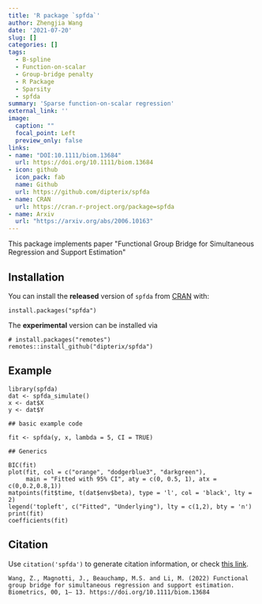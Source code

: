 ```yaml
---
title: 'R package `spfda`'
author: Zhengjia Wang
date: '2021-07-20'
slug: []
categories: []
tags:
  - B-spline
  - Function-on-scalar
  - Group-bridge penalty
  - R Package
  - Sparsity
  - spfda
summary: 'Sparse function-on-scalar regression'
external_link: ''
image:
  caption: ""
  focal_point: Left
  preview_only: false
links:
- name: "DOI:10.1111/biom.13684"
  url: https://doi.org/10.1111/biom.13684
- icon: github
  icon_pack: fab
  name: Github
  url: https://github.com/dipterix/spfda
- name: CRAN
  url: https://cran.r-project.org/package=spfda
- name: Arxiv
  url: "https://arxiv.org/abs/2006.10163"
---
```


This package implements paper "Functional Group Bridge for Simultaneous Regression and Support Estimation" 

## Installation

You can install the **released** version of `spfda` from [CRAN](https://CRAN.R-project.org/package=spfda) with:

```
install.packages("spfda")
```

The **experimental** version can be installed via

```
# install.packages("remotes")
remotes::install_github("dipterix/spfda")
```

## Example

```
library(spfda)
dat <- spfda_simulate()
x <- dat$X
y <- dat$Y

## basic example code

fit <- spfda(y, x, lambda = 5, CI = TRUE)

## Generics

BIC(fit)
plot(fit, col = c("orange", "dodgerblue3", "darkgreen"),
     main = "Fitted with 95% CI", aty = c(0, 0.5, 1), atx = c(0,0.2,0.8,1))
matpoints(fit$time, t(dat$env$beta), type = 'l', col = 'black', lty = 2)
legend('topleft', c("Fitted", "Underlying"), lty = c(1,2), bty = 'n')
print(fit)
coefficients(fit)
```

## Citation

Use `citation('spfda')` to generate citation information, or check [this link](https://arxiv.org/abs/2006.10163).

```
Wang, Z., Magnotti, J., Beauchamp, M.S. and Li, M. (2022) Functional group bridge for simultaneous regression and support estimation. Biometrics, 00, 1– 13. https://doi.org/10.1111/biom.13684 
```


